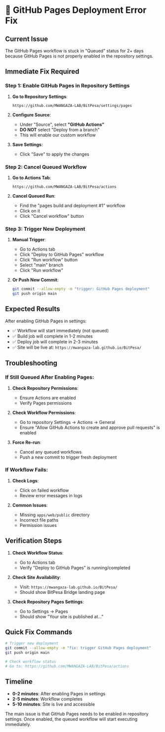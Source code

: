 # 🚨 GitHub Pages Deployment Error Fix

## **Current Issue**
The GitHub Pages workflow is stuck in "Queued" status for 2+ days because GitHub Pages is not properly enabled in the repository settings.

## **Immediate Fix Required**

### **Step 1: Enable GitHub Pages in Repository Settings**

1. **Go to Repository Settings**:
   ```
   https://github.com/MWANGAZA-LAB/BitPesa/settings/pages
   ```

2. **Configure Source**:
   - Under "Source", select **"GitHub Actions"**
   - **DO NOT** select "Deploy from a branch"
   - This will enable our custom workflow

3. **Save Settings**:
   - Click "Save" to apply the changes

### **Step 2: Cancel Queued Workflow**

1. **Go to Actions Tab**:
   ```
   https://github.com/MWANGAZA-LAB/BitPesa/actions
   ```

2. **Cancel Queued Run**:
   - Find the "pages build and deployment #1" workflow
   - Click on it
   - Click "Cancel workflow" button

### **Step 3: Trigger New Deployment**

1. **Manual Trigger**:
   - Go to Actions tab
   - Click "Deploy to GitHub Pages" workflow
   - Click "Run workflow" button
   - Select "main" branch
   - Click "Run workflow"

2. **Or Push New Commit**:
   ```bash
   git commit --allow-empty -m "trigger: GitHub Pages deployment"
   git push origin main
   ```

## **Expected Results**

After enabling GitHub Pages in settings:
- ✅ Workflow will start immediately (not queued)
- ✅ Build job will complete in 1-2 minutes
- ✅ Deploy job will complete in 2-3 minutes
- ✅ Site will be live at: `https://mwangaza-lab.github.io/BitPesa/`

## **Troubleshooting**

### **If Still Queued After Enabling Pages:**
1. **Check Repository Permissions**:
   - Ensure Actions are enabled
   - Verify Pages permissions

2. **Check Workflow Permissions**:
   - Go to repository Settings → Actions → General
   - Ensure "Allow GitHub Actions to create and approve pull requests" is enabled

3. **Force Re-run**:
   - Cancel any queued workflows
   - Push a new commit to trigger fresh deployment

### **If Workflow Fails:**
1. **Check Logs**:
   - Click on failed workflow
   - Review error messages in logs

2. **Common Issues**:
   - Missing `apps/web/public` directory
   - Incorrect file paths
   - Permission issues

## **Verification Steps**

1. **Check Workflow Status**:
   - Go to Actions tab
   - Verify "Deploy to GitHub Pages" is running/completed

2. **Check Site Availability**:
   - Visit: `https://mwangaza-lab.github.io/BitPesa/`
   - Should show BitPesa Bridge landing page

3. **Check Repository Pages Settings**:
   - Go to Settings → Pages
   - Should show "Your site is published at..."

## **Quick Fix Commands**

```bash
# Trigger new deployment
git commit --allow-empty -m "fix: trigger GitHub Pages deployment"
git push origin main

# Check workflow status
# Go to: https://github.com/MWANGAZA-LAB/BitPesa/actions
```

## **Timeline**

- **0-2 minutes**: After enabling Pages in settings
- **2-5 minutes**: Workflow completes
- **5-10 minutes**: Site is live and accessible

The main issue is that GitHub Pages needs to be enabled in repository settings. Once enabled, the queued workflow will start executing immediately.
